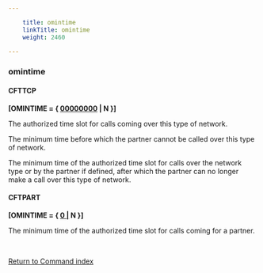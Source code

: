 ```yaml
---

    title: omintime
    linkTitle: omintime
    weight: 2460

---
```

<span id="omintime"></span>

### omintime

#### CFTTCP

****\[OMINTIME = { <span style="text-decoration: underline;">00000000</span>
| N }\]****

The authorized time slot for calls coming over this type of network.

The minimum time before which the partner cannot be called over this
type of network.

The minimum time of the authorized time slot for calls over the network
type or by the partner if defined, after which the partner can no longer
make a call over this type of network.

#### CFTPART

****\[OMINTIME = { <span style="text-decoration: underline;">0
|</span> N }\]****

The minimum time of
the authorized time slot for calls coming for a partner.

 

[Return to Command index](../../)
